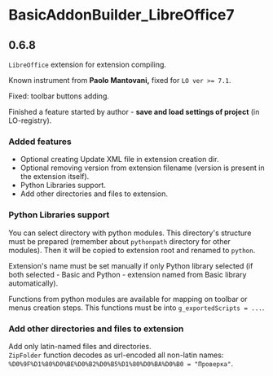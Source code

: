 # BasicAddonBuilder_LibreOffice7 

## 0.6.8

`LibreOffice` extension for extension compiling.  

Known instrument from **Paolo Mantovani,** fixed for `LO ver >= 7.1`.

Fixed: toolbar buttons adding.

Finished a feature started by author - **save and load settings of project** (in LO-registry).

### Added features

- Optional creating Update XML file in extension creation dir.
- Optional removing version from extension filename (version is present in the extension itself).  
- Python Libraries support.  
- Add other directories and files to extension.
### Python Libraries support

You can select directory with python modules. This directory's structure must be prepared (remember about `pythonpath` directory for other modules). Then it will be copied to extension root and renamed to `python`.  

Extension's name must be set manually if only Python library selected (if both selected - Basic and Python - extension named from Basic library automatically).

Functions from python modules are available for mapping on toolbar or menus creation steps. This functions must be into `g_exportedScripts = ...`.


### Add other directories and files to extension
Add only latin-named files and directories.  
`ZipFolder` function decodes as url-encoded all non-latin names:  
`%D0%9F%D1%80%D0%BE%D0%B2%D0%B5%D1%80%D0%BA%D0%B0 = "Проверка"`.
